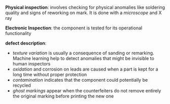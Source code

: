 

**Physical inspection**: involves checking for physical anomalies like soldering quality and signs of reworking on mark. It is done with a *microscope* and X ray

**Electronic Inspection**: the component is tested for its operational functionality



**defect description**: 
- *texture variation* is usually a consequence of sanding or remarking. Machine learning help to detect anomalies that might be invisible to human inspectors
- *oxidation* and corrosion on leads are caused when a part is kept for a long time without proper protection
- *contamination* indicates that the component could potentially be recycled
- *ghost markings* appear when the counterfeiters do not remove entirely the original marking before printing the new one




